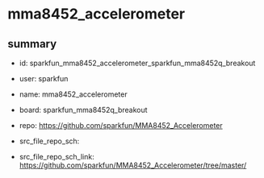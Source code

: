 # mma8452_accelerometer
 
## summary 
* id: sparkfun_mma8452_accelerometer_sparkfun_mma8452q_breakout
* user: sparkfun
* name: mma8452_accelerometer
* board: sparkfun_mma8452q_breakout
* repo: https://github.com/sparkfun/MMA8452_Accelerometer



* src_file_repo_sch: 
* src_file_repo_sch_link: https://github.com/sparkfun/MMA8452_Accelerometer/tree/master/






